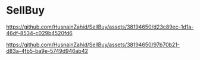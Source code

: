 # SellBuy

https://github.com/HusnainZahid/SellBuy/assets/38194650/d23c89ec-1d1a-46df-8534-c029b4520fd6



https://github.com/HusnainZahid/SellBuy/assets/38194650/97b70b21-d83a-4fb5-ba9e-5749d946ab42

